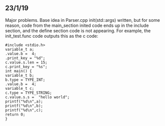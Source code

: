 ## 23/1/19

Major problems. Base idea in Parser.cpp init(std::args) written, but for some reason, code from the main_section inited code ends up in the include section, and the define section code is not appearing. For example, the init_test.func code outputs this as the c code:

```
#include <stdio.h>
variable_t a;
.value.b =  4;
.print_key = "%d";
c.value.s.len = 15;
c.print_key = "%s";
int main() {
variable_t b;
b.type = TYPE_INT;
.value.b =  4;
variable_t c;
c.type = TYPE_STRING;
c.value.s.s =  "hello world";
printf("%d\n",a);
printf("%d\n",b);
printf("%d\n",c);
return 0;
}
```